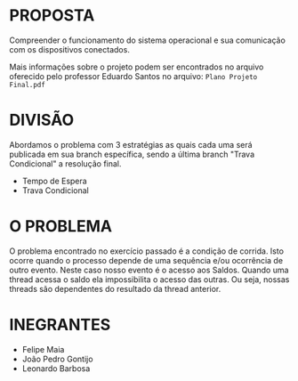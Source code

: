 # PROPOSTA
Compreender o funcionamento do sistema operacional e sua comunicação com os dispositivos
conectados.

Mais informações sobre o projeto podem ser encontrados no arquivo oferecido pelo professor Eduardo Santos no arquivo: `Plano Projeto Final.pdf` 

# DIVISÃO
Abordamos o problema com 3 estratégias as quais cada uma será publicada em sua branch específica, sendo a última branch "Trava Condicional" a resolução final.
- Tempo de Espera
- Trava Condicional

# O PROBLEMA
O problema encontrado no exercício passado é a condição de corrida. Isto ocorre quando o processo depende de uma sequência e/ou ocorrência de outro evento. Neste caso nosso evento é o acesso aos Saldos. 
Quando uma thread acessa o saldo ela impossibilita o acesso das outras. Ou seja, nossas threads são dependentes do resultado da thread anterior. 


# INEGRANTES
- Felipe Maia
- João Pedro Gontijo
- Leonardo Barbosa
